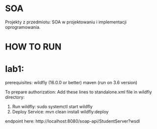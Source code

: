 # SOA
Projekty z przedmiotu: SOA w projektowaniu i implementacji oprogramowania.


# HOW TO RUN

# lab1:

prerequisites:
wildfly (16.0.0 or better)
maven (run on 3.6 version)

To prepare authorization:
Add these lines to standalone.xml file in wildfly directory:

<security-domain name="my-sec-domain" cache-type="default">
  <authentication>  
    <login-module code="UsersRoles" flag="required">
      <module-option name="usersProperties" value="users.properties"/>
      <module-option name="rolesProperties" value="roles.properties"/>
    </login-module>
  </authentication>
<security-domain/>
  
1. Run wildfly: sudo systemctl start wildfly
2. Deploy Service: mvn clean install wildfly:deploy

endpoint here: http://localhost:8080/soap-api/StudentServer?wsdl
